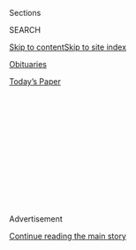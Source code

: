 <div id="app">

<div>

<div>

<div>

<div class="NYTAppHideMasthead css-1q2w90k e1suatyy0">

<div class="section css-ui9rw0 e1suatyy2">

<div class="css-eph4ug er09x8g0">

<div class="css-6n7j50">

</div>

<span class="css-1dv1kvn">Sections</span>

<div class="css-10488qs">

<span class="css-1dv1kvn">SEARCH</span>

</div>

[Skip to content](#site-content)[Skip to site
index](#site-index)

</div>

<div id="masthead-section-label" class="css-1wr3we4 eaxe0e00">

[Obituaries](https://www.nytimes3xbfgragh.onion/section/obituaries)

</div>

<div class="css-10698na e1huz5gh0">

</div>

</div>

<div id="masthead-bar-one" class="section hasLinks css-15hmgas e1csuq9d3">

<div class="css-uqyvli e1csuq9d0">

</div>

<div class="css-1uqjmks e1csuq9d1">

</div>

<div class="css-9e9ivx">

[](https://myaccount.nytimes3xbfgragh.onion/auth/login?response_type=cookie&client_id=vi)

</div>

<div class="css-1bvtpon e1csuq9d2">

[Today’s
Paper](https://www.nytimes3xbfgragh.onion/section/todayspaper)

</div>

</div>

</div>

</div>

<div data-aria-hidden="false">

<div id="site-content" data-role="main">

<div>

<div class="css-1aor85t" style="opacity:0.000000001;z-index:-1;visibility:hidden">

<div class="css-1hqnpie">

<div class="css-epjblv">

<span class="css-17xtcya">[Obituaries](/section/obituaries)</span><span class="css-x15j1o">|</span><span class="css-fwqvlz">Nam
June Paik, 73, Dies; Pioneer of Video Art Whose Work Broke Cultural
Barriers</span>

</div>

<div class="css-k008qs">

<div class="css-1iwv8en">

<span class="css-18z7m18"></span>

<div>

</div>

</div>

<span class="css-1n6z4y"></span>

<div class="css-1705lsu">

<div class="css-4xjgmj">

<div class="css-4skfbu" data-role="toolbar" data-aria-label="Social Media Share buttons, Save button, and Comments Panel with current comment count" data-testid="share-tools">

  - 
  - 
  - 
  - 
    
    <div class="css-6n7j50">
    
    </div>

  - 

</div>

</div>

</div>

</div>

</div>

</div>

<div class="css-13pd83m">

</div>

<div id="top-wrapper" class="css-1sy8kpn">

<div id="top-slug" class="css-l9onyx">

Advertisement

</div>

[Continue reading the main
story](#after-top)

<div class="ad top-wrapper" style="text-align:center;height:100%;display:block;min-height:250px">

<div id="top" class="place-ad" data-position="top" data-size-key="top">

</div>

</div>

<div id="after-top">

</div>

</div>

<div id="sponsor-wrapper" class="css-1hyfx7x">

<div id="sponsor-slug" class="css-19vbshk">

Supported by

</div>

[Continue reading the main
story](#after-sponsor)

<div id="sponsor" class="ad sponsor-wrapper" style="text-align:center;height:100%;display:block">

</div>

<div id="after-sponsor">

</div>

</div>

<div class="css-1vkm6nb ehdk2mb0">

# Nam June Paik, 73, Dies; Pioneer of Video Art Whose Work Broke Cultural Barriers

</div>

<div class="css-xt80pu e12qa4dv0">

<div class="css-18e8msd">

<div class="css-vp77d3 epjyd6m0">

<div class="css-1baulvz">

By [<span class="css-1baulvz last-byline" itemprop="name">Roberta
Smith</span>](https://www.nytimes3xbfgragh.onion/by/roberta-smith)

</div>

</div>

  - Jan. 31,
    2006

  - 
    
    <div class="css-4xjgmj">
    
    <div class="css-d8bdto" data-role="toolbar" data-aria-label="Social Media Share buttons, Save button, and Comments Panel with current comment count" data-testid="share-tools">
    
      - 
      - 
      - 
      - 
        
        <div class="css-6n7j50">
        
        </div>
    
      - 
    
    </div>
    
    </div>

</div>

</div>

<div class="section meteredContent css-1r7ky0e" name="articleBody" itemprop="articleBody">

<div class="css-1fanzo5 StoryBodyCompanionColumn">

<div class="css-53u6y8">

**Correction Appended**

Nam June Paik, an avant-garde composer, performer and artist widely
considered the inventor of video art, died Sunday at his winter home in
Miami Beach. He was 73 and also lived in Manhattan.

Mr. Paik suffered a stroke in 1996 and had been in declining health for
some time, said his nephew, Ken Paik Hakuta, who manages his uncle's
studio in New York.

Mr. Paik's career spanned half a century, three continents and several
art mediums, ranging through music, theater and found-object art. He
once built his own robot. But his chief means of expression was
television, which he approached with a winning combination of visionary
wildness, technological savvy and high entertainment values. His work
could be kitschy, visually dazzling and profound, sometimes all at once,
and was often irresistibly funny and high-spirited.

At his best, Mr. Paik exaggerated and subverted accepted notions about
both the culture and the technology of television while immersing
viewers in its visual beauty and exposing something deeply irrational at
its center. He presciently coined the term "electronic superhighway" in
1974, grasping the essence of global communications and seeing the
possibilities of technologies that were barely born. He usually did this
while managing to be both palatable and subversive. In recent years, Mr.
Paik's enormous American flags, made from dozens of sleek monitors whose
synchronized patterns mixed everything from pinups to apple pie at high,
almost subliminal velocity, could be found in museums and corporate
lobbies.

</div>

</div>

<div class="css-1fanzo5 StoryBodyCompanionColumn">

<div class="css-53u6y8">

Mr. Paik was affiliated in the 1960's with the anti-art movement Fluxus,
and also deserves to be seen as an aesthetic innovator on a par with the
choreographer Merce Cunningham and the composer John Cage. Yet in many
ways he was simply the most Pop of the Pop artists. His work borrowed
directly from the culture at large, reworked its most pervasive medium
and gave back something that was both familiar and otherworldly.

He was a shy yet fearless man who combined manic productivity and
incessant tinkering with Zen-like equanimity. A lifelong Buddhist, Mr.
Paik never smoked or drank and also never drove a car. He always seemed
amused by himself and his surroundings, which could be overwhelming: a
writer once compared his New York studio to a television repair shop
three months behind schedule.

Mr. Paik is survived by his wife, the video artist Shigeko Kubota.

Mr. Paik got to television by way of avant-garde music. He was born in
1932 in Seoul, Korea, into a wealthy manufacturing family. Growing up,
he studied classical piano and musical composition and was drawn to
20th-century music; he once said it took him three years to find an
Arnold Schoenberg record in Korea. In 1949, with the Korean War
threatening, the family fled to Hong Kong, and then settled in Tokyo.
Mr. Paik attended the University of Tokyo, earning a degree in
aesthetics and the history of music in 1956 with a thesis on
Schoenberg's work.

He then studied music at the University of Munich and the Academy of
Music in Freiburg and threw himself into the avant-garde music scene
swirling around Cologne. He also met John Cage, whose emphasis on chance
and randomness dovetailed with Mr. Paik's sensibility.

Over the next few years, Mr. Paik arrived at an early version of
performance art, combining cryptic musical elements -- usually spliced
audiotapes of music, screams, radio news and sound effects -- with
startling events. In an unusually Oedipal act during a 1960 performance
in Cologne, Mr. Paik jumped from the stage and cut off Cage's necktie,
an event that prompted George Maciunas, a founder of Fluxus, to invite
Mr. Paik to join the movement. At the 1962 Fluxus International Festival
for Very New Music in Wiesbaden, Germany, Mr. Paik performed "Zen for
Head," which involved dipping his head, hair and hands in a mixture of
ink and tomato juice and dragging them over a scroll-like sheet of paper
to create a dark, jagged streak.

</div>

</div>

<div class="css-1fanzo5 StoryBodyCompanionColumn">

<div class="css-53u6y8">

In 1963, seeking a visual equivalent for electronic music and inspired
by Cage's performances on prepared pianos, Mr. Paik bought 13 used
television sets in Cologne and reworked them until their screens jumped
with strong optical patterns. In 1963, he exhibited the first art known
to involve television sets at the Galerie Parnass in Wuppertal, Germany.

In 1965 he made his New York debut at the New School for Social
Research: Charlotte Moorman, a cellist who became his longtime
collaborator, played his "Cello Sonata No. 1 for Adults Only,"
performing bared to the waist. A similar work performed in 1967 at the
Filmmakers Cinematheque in Manhattan resulted in the brief arrest of Ms.
Moorman and Mr. Paik. Mr. Paik retaliated with his iconic "TV Bra for
Living Sculpture," two tiny television screens that covered Ms.
Moorman's breasts.

Mr. Paik bought one of the first portable video cameras on the market,
in 1965, and the same year he exhibited the first installation involving
a video recorder, at the Galeria Bonino in New York. Although he
continued to perform, his interests shifted increasingly to the
sculptural, technological and environmental possibilities of video.

In 1969, Mr. Paik started showing pieces using multiple monitors. He
created bulky wood robotlike figures using old monitors and retrofitted
consoles, and constructed archways, spirals and towers, including one
60-feet tall that used 1,003 monitors. By the 1980's he was working with
lasers, mixing colors and forms in space, without the silvery
cathode-ray screen.

For his 2000 retrospective at the Guggenheim Museum, Mr. Paik arranged
monitors faceup on the rotunda's floor, creating a pondlike effect of
light and images. Overhead, one of the artist's most opulent laser
pieces cascaded from the dome in lightninglike zigzags -- an apt
metaphor for a career that never stopped surging forward.

Correction: February 1, 2006, Wednesday An obituary yesterday about Nam
June Paik, widely considered the inventor of video art, omitted a
survivor. He is his brother, Ken Paik, of Kamakura, Japan.

</div>

</div>

</div>

<div>

</div>

<div>

</div>

<div>

</div>

<div>

<div id="bottom-wrapper" class="css-1ede5it">

<div id="bottom-slug" class="css-l9onyx">

Advertisement

</div>

[Continue reading the main
story](#after-bottom)

<div id="bottom" class="ad bottom-wrapper" style="text-align:center;height:100%;display:block;min-height:90px">

</div>

<div id="after-bottom">

</div>

</div>

</div>

</div>

</div>

## Site Index

<div>

</div>

## Site Information Navigation

  - [© <span>2020</span> <span>The New York Times
    Company</span>](https://help.nytimes3xbfgragh.onion/hc/en-us/articles/115014792127-Copyright-notice)

<!-- end list -->

  - [NYTCo](https://www.nytco.com/)
  - [Contact
    Us](https://help.nytimes3xbfgragh.onion/hc/en-us/articles/115015385887-Contact-Us)
  - [Work with us](https://www.nytco.com/careers/)
  - [Advertise](https://nytmediakit.com/)
  - [T Brand Studio](http://www.tbrandstudio.com/)
  - [Your Ad
    Choices](https://www.nytimes3xbfgragh.onion/privacy/cookie-policy#how-do-i-manage-trackers)
  - [Privacy](https://www.nytimes3xbfgragh.onion/privacy)
  - [Terms of
    Service](https://help.nytimes3xbfgragh.onion/hc/en-us/articles/115014893428-Terms-of-service)
  - [Terms of
    Sale](https://help.nytimes3xbfgragh.onion/hc/en-us/articles/115014893968-Terms-of-sale)
  - [Site
    Map](https://spiderbites.nytimes3xbfgragh.onion)
  - [Help](https://help.nytimes3xbfgragh.onion/hc/en-us)
  - [Subscriptions](https://www.nytimes3xbfgragh.onion/subscription?campaignId=37WXW)

</div>

</div>

</div>

</div>
